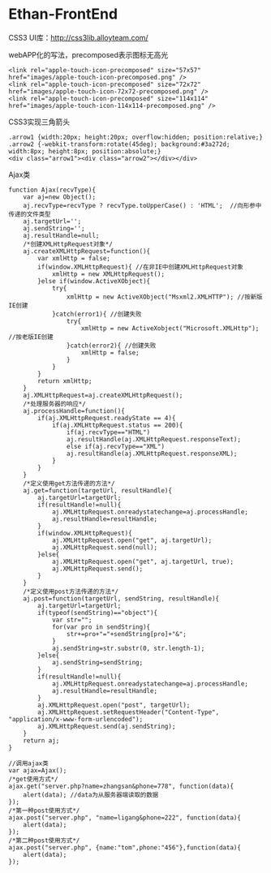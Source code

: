 Ethan-FrontEnd
==============

CSS3 UI库：http://css3lib.alloyteam.com/

webAPP化的写法，precomposed表示图标无高光

    <link rel="apple-touch-icon-precomposed" size="57x57" href="images/apple-touch-icon-precomposed.png" />
    <link rel="apple-touch-icon-precomposed" size="72x72" href="images/apple-touch-icon-72x72-precomposed.png" />
    <link rel="apple-touch-icon-precomposed" size="114x114" href="images/apple-touch-icon-114x114-precomposed.png" />

CSS3实现三角箭头

    .arrow1 {width:20px; height:20px; overflow:hidden; position:relative;}
    .arrow2 {-webkit-transform:rotate(45deg); background:#3a272d; width:8px; height:8px; position:absolute;}
    <div class="arrow1"><div class="arrow2"></div></div>
    
Ajax类

    function Ajax(recvType){
        var aj=new Object();
        aj.recvType=recvType ? recvType.toUpperCase() : 'HTML';  //向形参中传递的文件类型
        aj.targetUrl='';
        aj.sendString='';
        aj.resultHandle=null;
        /*创建XMLHttpRequest对象*/
        aj.createXMLHttpRequest=function(){
            var xmlHttp = false;
            if(window.XMLHttpRequest){ //在非IE中创建XMLHttpRequest对象
                xmlHttp = new XMLHttpRequest();
            }else if(window.ActiveXObject){
                try{
                    xmlHttp = new ActiveXObject("Msxml2.XMLHTTP"); //按新版IE创建
                }catch(error1){ //创建失败
                    try{
                        xmlHttp = new ActiveXobject("Microsoft.XMLHttp"); //按老版IE创建
                    }catch(error2){ //创建失败
                        xmlHttp = false;
                    }
                }
            }
            return xmlHttp;
        }
        aj.XMLHttpRequest=aj.createXMLHttpRequest();
        /*处理服务器的响应*/
        aj.processHandle=function(){
            if(aj.XMLHttpRequest.readyState == 4){
                if(aj.XMLHttpRequest.status == 200){
                    if(aj.recvType=="HTML")
                    aj.resultHandle(aj.XMLHttpRequest.responseText);
                    else if(aj.recvType=="XML")
                    aj.resultHandle(aj.XMLHttpRequest.responseXML);
                }
            }
        }
        /*定义使用get方法传递的方法*/
        aj.get=function(targetUrl, resultHandle){
            aj.targetUrl=targetUrl;    
            if(resultHandle!=null){
                aj.XMLHttpRequest.onreadystatechange=aj.processHandle;    
                aj.resultHandle=resultHandle;    
            }
            if(window.XMLHttpRequest){
                aj.XMLHttpRequest.open("get", aj.targetUrl);
                aj.XMLHttpRequest.send(null);
            }else{
                aj.XMLHttpRequest.open("get", aj.targetUrl, true);
                aj.XMLHttpRequest.send();
            }
        }
        /*定义使用post方法传递的方法*/
        aj.post=function(targetUrl, sendString, resultHandle){
            aj.targetUrl=targetUrl;
            if(typeof(sendString)=="object"){
                var str="";
                for(var pro in sendString){
                    str+=pro+"="+sendString[pro]+"&";    
                }
                aj.sendString=str.substr(0, str.length-1);
            }else{
                aj.sendString=sendString;
            }
            if(resultHandle!=null){
                aj.XMLHttpRequest.onreadystatechange=aj.processHandle;    
                aj.resultHandle=resultHandle;    
            }
            aj.XMLHttpRequest.open("post", targetUrl);
            aj.XMLHttpRequest.setRequestHeader("Content-Type", "application/x-www-form-urlencoded");
            aj.XMLHttpRequest.send(aj.sendString);  
        }
        return aj;
    }
    
    //调用ajax类
    var ajax=Ajax();
    /*get使用方式*/
    ajax.get("server.php?name=zhangsan&phone=778", function(data){                
        alert(data); //data为从服务器端读取的数据
    });
    /*第一种post使用方式*/
    ajax.post("server.php", "name=ligang&phone=222", function(data){
        alert(data);
    });
    /*第二种post使用方式*/
    ajax.post("server.php", {name:"tom",phone:"456"},function(data){
        alert(data);
    });